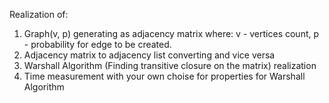 Realization of:
1. Graph(v, p) generating as adjacency matrix where: v - vertices count, p - probability for edge to be created.
2. Adjacency matrix to adjacency list converting and vice versa
3. Warshall Algorithm (Finding transitive closure on the matrix) realization
4. Time measurement with your own choise for properties for Warshall Algorithm
